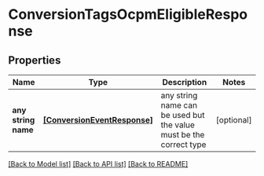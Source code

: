 # ConversionTagsOcpmEligibleResponse


## Properties
Name | Type | Description | Notes
------------ | ------------- | ------------- | -------------
**any string name** | [**[ConversionEventResponse]**](ConversionEventResponse.md) | any string name can be used but the value must be the correct type | [optional]

[[Back to Model list]](../README.md#documentation-for-models) [[Back to API list]](../README.md#documentation-for-api-endpoints) [[Back to README]](../README.md)


